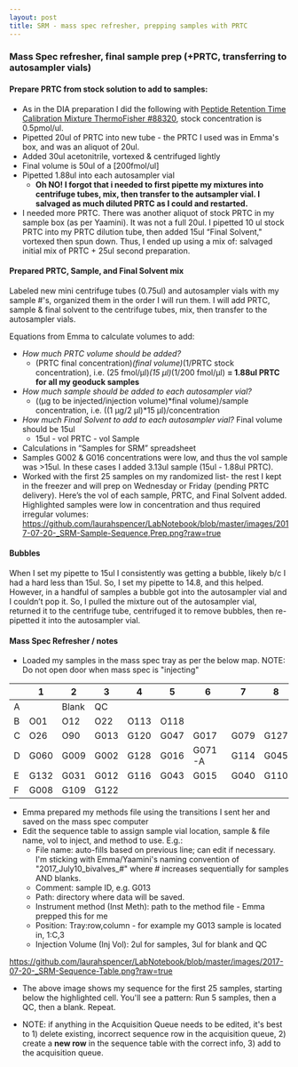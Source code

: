 ```yaml
---
layout: post
title: SRM - mass spec refresher, prepping samples with PRTC
---
```


### Mass Spec refresher, final sample prep (+PRTC, transferring to autosampler vials)

#### Prepare PRTC from stock solution to add to samples:
 * As in the DIA preparation I did the following with [Peptide Retention Time Calibration Mixture ThermoFisher #88320](https://www.thermofisher.com/order/catalog/product/88320), stock concentration is 0.5pmol/ul. 
 * Pipetted 20ul of PRTC into new tube - the PRTC I used was in Emma's box, and was an aliquot of 20ul.
 * Added 30ul acetonitrile, vortexed & centrifuged lightly
 * Final volume is 50ul of a [200fmol/ul]
 * Pipetted 1.88ul into each autosampler vial
     * **Oh NO! I forgot that i needed to first pipette my mixtures into centrifuge tubes, mix, then transfer to the autsampler vial. I salvaged as much diluted PRTC as I could and restarted.**
 * I needed more PRTC.  There was another aliquot of stock PRTC in my sample box (as per Yaamini). It was not a full 20ul. I pipetted 10 ul stock PRTC into my PRTC dilution tube, then added 15ul  “Final Solvent," vortexed then spun down. Thus, I ended up using a mix of: salvaged initial mix of PRTC + 25ul second preparation. 

#### Prepared PRTC, Sample, and Final Solvent mix
Labeled new mini centrifuge tubes (0.75ul) and autosampler vials with my sample #'s, organized them in the order I will run them. I will add PRTC, sample & final solvent to the centrifuge tubes, mix, then transfer to the autosampler vials.

Equations from Emma to calculate volumes to add:  
* _How much PRTC volume should be added?_  
    *  (PRTC final concentration)*(final volume)*(1/PRTC stock concentration), i.e. (25 fmol/μl)*(15 μl)*(1/200 fmol/μl) **= 1.88ul PRTC for all my geoduck samples**  
* _How much sample should be added to each autosampler vial?_  
    * ((μg to be injected/injection volume)*final volume)/sample concentration, i.e. ((1 μg/2 μl)*15 μl)/concentration
* _How much Final Solvent to add to each autosampler vial?_ Final volume should be 15ul
    * 15ul - vol PRTC - vol Sample
* Calculations in “Samples for SRM” spreadsheet
* Samples G002 & G016 concentrations were low, and thus the vol sample was >15ul. In these cases I added 3.13ul sample (15ul - 1.88ul PRTC). 
* Worked with the first 25 samples on my randomized list- the rest I kept in the freezer and will prep on Wednesday or Friday (pending PRTC delivery). Here’s the vol of each sample, PRTC, and Final Solvent added. Highlighted samples were low in concentration and thus required irregular volumes:
https://github.com/laurahspencer/LabNotebook/blob/master/images/2017-07-20-_SRM-Sample-Sequence,Prep.png?raw=true

#### Bubbles
When I set my pipette to 15ul I consistently was getting a bubble, likely b/c I had a hard less than 15ul. So, I set my pipette to 14.8, and this helped. However, in a handful of samples a bubble got into the autosampler vial and I couldn’t pop it. So, I pulled the mixture out of the autosampler vial, returned it to the centrifuge tube, centrifuged it to remove bubbles, then re-pipetted it into the autosampler vial. 

#### Mass Spec Refresher / notes
* Loaded my samples in the mass spec tray as per the below map. NOTE: Do not open door when mass spec is "injecting"

|   | 1    | 2     | 3    | 4    | 5    | 6      | 7    | 8    |
|---|------|-------|------|------|------|--------|------|------|
| A |      | Blank | QC   |      |      |        |      |      |
| B | O01  | O12   | O22  | O113 | O118 |        |      |      |
| C | O26  | O90   | G013 | G120 | G047 | G017   | G079 | G127 |
| D | G060 | G009  | G002 | G128 | G016 | G071-A | G114 | G045 |
| E | G132 | G031  | G012 | G116 | G043 | G015   | G040 | G110 |
| F | G008 | G109  | G122 |      |      |        |      |      |

* Emma prepared my methods file using the transitions I sent her and saved on the mass spec computer
* Edit the sequence table to assign sample vial location, sample & file name, vol to inject, and method to use. E.g.:
  * File name: auto-fills based on previous line; can edit if necessary. I'm sticking with Emma/Yaamini's naming convention of "2017_July10_bivalves_#" where # increases sequentially for samples AND blanks. 
  * Comment: sample ID, e.g. G013
  * Path: directory where data will be saved. 
  * Instrument method (Inst Meth): path to the method file - Emma prepped this for me
  * Position: Tray:row,column - for example my G013 sample is located in, 1:C,3 
  * Injection Volume (Inj Vol): 2ul for samples, 3ul for blank and QC
  
https://github.com/laurahspencer/LabNotebook/blob/master/images/2017-07-20-_SRM-Sequence-Table.png?raw=true

* The above image shows my sequence for the first 25 samples, starting below the highlighted cell. You'll see a pattern: Run 5 samples, then a QC, then a blank. Repeat. 

* NOTE: if anything in the Acquisition Queue needs to be edited, it's best to 1) delete existing, incorrect sequence row in the acquisition queue, 2) create a **new row** in the sequence table with the correct info, 3) add to the acquisition queue.
 
